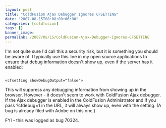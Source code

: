 ```yaml
---
layout: post
title: "ColdFusion Ajax Debugger Ignores CFSETTING"
date: "2007-08-15T08:08:00+06:00"
categories: [coldfusion]
tags: []
banner_image: 
permalink: /2007/08/15/ColdFusion-Ajax-Debugger-Ignores-CFSETTING
---
```


I'm not quite sure I'd call this a security risk, but it is something you should be aware of. I typically use this line in my open source applications to ensure that debug information doesn't show up, even if the server has it enabled:

<code>
&lt;cfsetting showDebugOutput="false"&gt;
</code>

This will suppress any debugging information from showing up in the browser. However - it doesn't seem to work with ColdFusion Ajax debugger. If the Ajax debugger is enabled in the ColdFusion Administrator and if you pass ?cfdebug=1 in the URL, it will always show up, even with the setting. (A bug is already filed with Adobe on this one.)

FYI - this was logged as bug 70324.